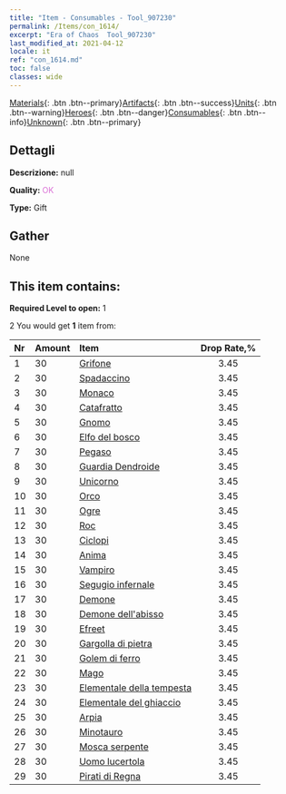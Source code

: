 ```yaml
---
title: "Item - Consumables - Tool_907230"
permalink: /Items/con_1614/
excerpt: "Era of Chaos  Tool_907230"
last_modified_at: 2021-04-12
locale: it
ref: "con_1614.md"
toc: false
classes: wide
---
```

 [Materials](/it/Items/){: .btn .btn--primary}[Artifacts](/it/Items/Artifacts/){: .btn .btn--success}[Units](/it/Items/Units/){: .btn .btn--warning}[Heroes](/it/Items/Heroes/){: .btn .btn--danger}[Consumables](/it/Items/Consumables/){: .btn .btn--info}[Unknown](/it/Items/Unknown/){: .btn .btn--primary}

## Dettagli
 **Descrizione:** null

 **Quality:** <span style="color: #DA70D6">OK</span>

 **Type:** Gift

## Gather

  None

## This item contains:

 **Required Level to open:** 1

 2 You would get **1** item  from:

  | Nr | Amount |     Item    | Drop Rate,% |
  |:---|:-------|:------------|:---------:|
  | 1 | 30 | [Grifone](/it/Items/unt_192/) | 3.45 | 
  | 2 | 30 | [Spadaccino](/it/Items/unt_193/) | 3.45 | 
  | 3 | 30 | [Monaco](/it/Items/unt_194/) | 3.45 | 
  | 4 | 30 | [Catafratto](/it/Items/unt_195/) | 3.45 | 
  | 5 | 30 | [Gnomo](/it/Items/unt_200/) | 3.45 | 
  | 6 | 30 | [Elfo del bosco](/it/Items/unt_201/) | 3.45 | 
  | 7 | 30 | [Pegaso](/it/Items/unt_202/) | 3.45 | 
  | 8 | 30 | [Guardia Dendroide](/it/Items/unt_203/) | 3.45 | 
  | 9 | 30 | [Unicorno](/it/Items/unt_204/) | 3.45 | 
  | 10 | 30 | [Orco](/it/Items/unt_219/) | 3.45 | 
  | 11 | 30 | [Ogre](/it/Items/unt_220/) | 3.45 | 
  | 12 | 30 | [Roc](/it/Items/unt_221/) | 3.45 | 
  | 13 | 30 | [Ciclopi](/it/Items/unt_222/) | 3.45 | 
  | 14 | 30 | [Anima](/it/Items/unt_210/) | 3.45 | 
  | 15 | 30 | [Vampiro](/it/Items/unt_211/) | 3.45 | 
  | 16 | 30 | [Segugio infernale](/it/Items/unt_228/) | 3.45 | 
  | 17 | 30 | [Demone](/it/Items/unt_229/) | 3.45 | 
  | 18 | 30 | [Demone dell'abisso](/it/Items/unt_230/) | 3.45 | 
  | 19 | 30 | [Efreet](/it/Items/unt_231/) | 3.45 | 
  | 20 | 30 | [Gargolla di pietra](/it/Items/unt_236/) | 3.45 | 
  | 21 | 30 | [Golem di ferro](/it/Items/unt_237/) | 3.45 | 
  | 22 | 30 | [Mago](/it/Items/unt_238/) | 3.45 | 
  | 23 | 30 | [Elementale della tempesta](/it/Items/unt_263/) | 3.45 | 
  | 24 | 30 | [Elementale del ghiaccio](/it/Items/unt_264/) | 3.45 | 
  | 25 | 30 | [Arpia](/it/Items/unt_245/) | 3.45 | 
  | 26 | 30 | [Minotauro](/it/Items/unt_248/) | 3.45 | 
  | 27 | 30 | [Mosca serpente](/it/Items/unt_255/) | 3.45 | 
  | 28 | 30 | [Uomo lucertola](/it/Items/unt_254/) | 3.45 | 
  | 29 | 30 | [Pirati di Regna](/it/Items/unt_273/) | 3.45 | 
